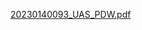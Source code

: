 [20230140093_UAS_PDW.pdf](https://github.com/user-attachments/files/21087363/20230140093_UAS_PDW.pdf)
